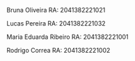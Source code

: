 Bruna Oliveira RA: 2041382221021

Lucas Pereira RA: 2041382221032

Maria Eduarda Ribeiro RA: 2041382221001

Rodrigo Correa RA: 2041382221002
